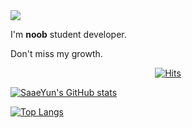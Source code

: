 <img src="https://capsule-render.vercel.app/api?type=Waving&color=gradient&height=250&section=header&text=Hi there👋&fontSize=100" />

I'm <b>noob</b> student developer.

Don't miss my growth.

<div align=center>
  
[![Hits](https://hits.seeyoufarm.com/api/count/incr/badge.svg?url=https%3A%2F%2Fgithub.com%2Fgjbae1212%2FDuggun&count_bg=%23B5E5FF&title_bg=%23FFD1E8&icon=bmw.svg&icon_color=%23E7E7E7&title=hits&edge_flat=false)](https://hits.seeyoufarm.com)

</div>

<div>
  
[![SaaeYun's GitHub stats](https://github-readme-stats.vercel.app/api?username=SaaeYun&show_icons=true)](https://github.com/SaaeYun/github-readme-stats)

[![Top Langs](https://github-readme-stats.vercel.app/api/top-langs/?username=SaaeYun&layout=compact)](https://github.com/SaaeYun/github-readme-stats)

</div>
